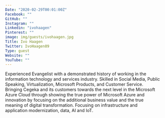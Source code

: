 ```yaml
---
Date: "2020-02-29T00:01:00Z"
Facebook: ""
GitHub: ""
Instagram: ""
Linkedin: "ivohaagen"
Pinterest: ""
image: img/guests/ivohaagen.jpg
Title: Ivo Haagen
Twitter: IvoHaagen89
Type: guest
Website: ""
YouTube: ""
---
```

Experienced Evangelist with a demonstrated history of working in the information technology and services industry. Skilled in Social Media, Public Speaking, Virtualization, Microsoft Products, and Customer Service. Bringing Cegeka and its customers towards the next level in the Microsoft Azure Cloud through showing the true power of Microsoft Azure and innovation by focusing on the additional business value and the true meaning of digital transformation. Focusing on infrastructure and application modernization, data, AI and IoT.
